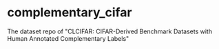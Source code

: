# complementary_cifar
The dataset repo of "CLCIFAR: CIFAR-Derived Benchmark Datasets with Human Annotated Complementary Labels"

